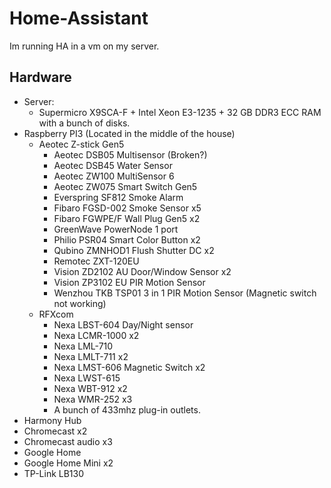 # Home-Assistant

Im running HA in a vm on my server.

## Hardware
* Server:
  * Supermicro X9SCA-F + Intel Xeon E3-1235 + 32 GB DDR3 ECC RAM with a bunch of disks.
* Raspberry PI3 (Located in the middle of the house)
  * Aeotec Z-stick Gen5
    * Aeotec DSB05 Multisensor (Broken?)
    * Aeotec DSB45 Water Sensor
    * Aeotec ZW100 MultiSensor 6
    * Aeotec ZW075 Smart Switch Gen5
    * Everspring SF812 Smoke Alarm
    * Fibaro FGSD-002 Smoke Sensor x5
    * Fibaro FGWPE/F Wall Plug Gen5 x2
    * GreenWave PowerNode 1 port
    * Philio PSR04 Smart Color Button x2
    * Qubino ZMNHOD1 Flush Shutter DC x2
    * Remotec ZXT-120EU
    * Vision ZD2102 AU Door/Window Sensor x2
    * Vision ZP3102 EU PIR Motion Sensor
    * Wenzhou TKB TSP01 3 in 1 PIR Motion Sensor (Magnetic switch not working)
  * RFXcom
    * Nexa LBST-604 Day/Night sensor
    * Nexa LCMR-1000 x2
    * Nexa LML-710
    * Nexa LMLT-711 x2
    * Nexa LMST-606 Magnetic Switch x2
    * Nexa LWST-615
    * Nexa WBT-912 x2
    * Nexa WMR-252 x3
    * A bunch of 433mhz plug-in outlets.
* Harmony Hub
* Chromecast x2
* Chromecast audio x3
* Google Home
* Google Home Mini x2
* TP-Link LB130
